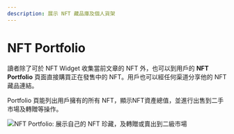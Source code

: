 ```yaml
---
description: 展示 NFT 藏品庫及個人貨架
---
```


# NFT Portfolio

讀者除了可於 NFT Widget 收集當前文章的 NFT 外，也可以到用戶的 **NFT Portfolio** 頁面直接購買正在發售中的 NFT。用戶也可以經任何渠道分享他的 NFT 藏品連結。

Portfolio 頁能列出用戶擁有的所有 NFT，顯示NFT資產總值，並進行出售到二手市場及轉贈等操作。

![NFT Portfolio: 展示自己的 NFT 珍藏，及轉贈或賣出到二級市場](../../.gitbook/assets/LL\_Portfolio\_works.webp)
